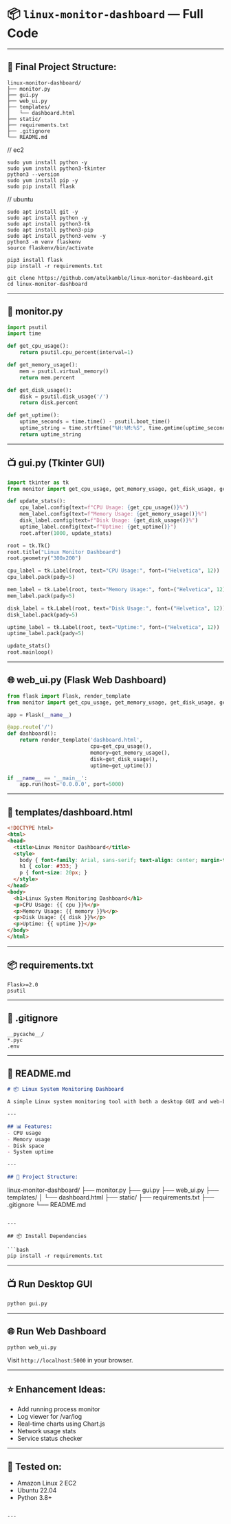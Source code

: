 # 📦 `linux-monitor-dashboard` — Full Code

---

## 📁 Final Project Structure:

```
linux-monitor-dashboard/
├── monitor.py
├── gui.py
├── web_ui.py
├── templates/
│   └── dashboard.html
├── static/
├── requirements.txt
├── .gitignore
└── README.md
```
// ec2
```
sudo yum install python -y
sudo yum install python3-tkinter
python3 --version
sudo yum install pip -y
sudo pip install flask 
```
// ubuntu
```
sudo apt install git -y
sudo apt install python -y 
sudo apt install python3-tk
sudo apt install python3-pip 
sudo apt install python3-venv -y  
python3 -m venv flaskenv
source flaskenv/bin/activate

pip3 install flask
pip install -r requirements.txt

git clone https://github.com/atulkamble/linux-monitor-dashboard.git
cd linux-monitor-dashboard
```

---

## 📜 monitor.py

```python
import psutil
import time

def get_cpu_usage():
    return psutil.cpu_percent(interval=1)

def get_memory_usage():
    mem = psutil.virtual_memory()
    return mem.percent

def get_disk_usage():
    disk = psutil.disk_usage('/')
    return disk.percent

def get_uptime():
    uptime_seconds = time.time() - psutil.boot_time()
    uptime_string = time.strftime("%H:%M:%S", time.gmtime(uptime_seconds))
    return uptime_string
```

---

## 📺 gui.py (Tkinter GUI)

```python
import tkinter as tk
from monitor import get_cpu_usage, get_memory_usage, get_disk_usage, get_uptime

def update_stats():
    cpu_label.config(text=f"CPU Usage: {get_cpu_usage()}%")
    mem_label.config(text=f"Memory Usage: {get_memory_usage()}%")
    disk_label.config(text=f"Disk Usage: {get_disk_usage()}%")
    uptime_label.config(text=f"Uptime: {get_uptime()}")
    root.after(1000, update_stats)

root = tk.Tk()
root.title("Linux Monitor Dashboard")
root.geometry("300x200")

cpu_label = tk.Label(root, text="CPU Usage:", font=("Helvetica", 12))
cpu_label.pack(pady=5)

mem_label = tk.Label(root, text="Memory Usage:", font=("Helvetica", 12))
mem_label.pack(pady=5)

disk_label = tk.Label(root, text="Disk Usage:", font=("Helvetica", 12))
disk_label.pack(pady=5)

uptime_label = tk.Label(root, text="Uptime:", font=("Helvetica", 12))
uptime_label.pack(pady=5)

update_stats()
root.mainloop()
```

---

## 🌐 web\_ui.py (Flask Web Dashboard)

```python
from flask import Flask, render_template
from monitor import get_cpu_usage, get_memory_usage, get_disk_usage, get_uptime

app = Flask(__name__)

@app.route('/')
def dashboard():
    return render_template('dashboard.html',
                           cpu=get_cpu_usage(),
                           memory=get_memory_usage(),
                           disk=get_disk_usage(),
                           uptime=get_uptime())

if __name__ == '__main__':
    app.run(host='0.0.0.0', port=5000)
```

---

## 📄 templates/dashboard.html

```html
<!DOCTYPE html>
<html>
<head>
  <title>Linux Monitor Dashboard</title>
  <style>
    body { font-family: Arial, sans-serif; text-align: center; margin-top: 50px; }
    h1 { color: #333; }
    p { font-size: 20px; }
  </style>
</head>
<body>
  <h1>Linux System Monitoring Dashboard</h1>
  <p>CPU Usage: {{ cpu }}%</p>
  <p>Memory Usage: {{ memory }}%</p>
  <p>Disk Usage: {{ disk }}%</p>
  <p>Uptime: {{ uptime }}</p>
</body>
</html>
```

---

## 📦 requirements.txt

```
Flask>=2.0
psutil
```

---

## 📄 .gitignore

```
__pycache__/
*.pyc
.env
```

---

## 📖 README.md

```markdown
# 📦 Linux System Monitoring Dashboard

A simple Linux system monitoring tool with both a desktop GUI and web-based dashboard.

---

## 📊 Features:
- CPU usage
- Memory usage
- Disk space
- System uptime

---

## 📁 Project Structure:
```

linux-monitor-dashboard/
├── monitor.py
├── gui.py
├── web\_ui.py
├── templates/
│   └── dashboard.html
├── static/
├── requirements.txt
├── .gitignore
└── README.md

````

---

## 📦 Install Dependencies

```bash
pip install -r requirements.txt
````

---

## 📺 Run Desktop GUI

```bash
python gui.py
```

---

## 🌐 Run Web Dashboard

```bash
python web_ui.py
```

Visit `http://localhost:5000` in your browser.

---

## ⭐ Enhancement Ideas:

* Add running process monitor
* Log viewer for /var/log
* Real-time charts using Chart.js
* Network usage stats
* Service status checker

---

## 📌 Tested on:

* Amazon Linux 2 EC2
* Ubuntu 22.04
* Python 3.8+

```

---
